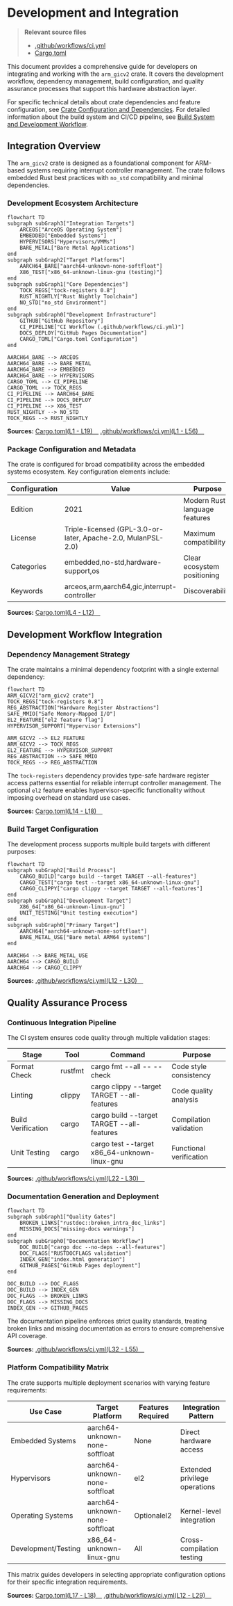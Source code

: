# Development and Integration

> **Relevant source files**
> * [.github/workflows/ci.yml](https://github.com/arceos-hypervisor/arm_gicv2/blob/eee14941/.github/workflows/ci.yml)
> * [Cargo.toml](https://github.com/arceos-hypervisor/arm_gicv2/blob/eee14941/Cargo.toml)

This document provides a comprehensive guide for developers on integrating and working with the `arm_gicv2` crate. It covers the development workflow, dependency management, build configuration, and quality assurance processes that support this hardware abstraction layer.

For specific technical details about crate dependencies and feature configuration, see [Crate Configuration and Dependencies](/arceos-hypervisor/arm_gicv2/5.1-crate-configuration-and-dependencies). For detailed information about the build system and CI/CD pipeline, see [Build System and Development Workflow](/arceos-hypervisor/arm_gicv2/5.2-build-system-and-development-workflow).

## Integration Overview

The `arm_gicv2` crate is designed as a foundational component for ARM-based systems requiring interrupt controller management. The crate follows embedded Rust best practices with `no_std` compatibility and minimal dependencies.

### Development Ecosystem Architecture

```mermaid
flowchart TD
subgraph subGraph3["Integration Targets"]
    ARCEOS["ArceOS Operating System"]
    EMBEDDED["Embedded Systems"]
    HYPERVISORS["Hypervisors/VMMs"]
    BARE_METAL["Bare Metal Applications"]
end
subgraph subGraph2["Target Platforms"]
    AARCH64_BARE["aarch64-unknown-none-softfloat"]
    X86_TEST["x86_64-unknown-linux-gnu (testing)"]
end
subgraph subGraph1["Core Dependencies"]
    TOCK_REGS["tock-registers 0.8"]
    RUST_NIGHTLY["Rust Nightly Toolchain"]
    NO_STD["no_std Environment"]
end
subgraph subGraph0["Development Infrastructure"]
    GITHUB["GitHub Repository"]
    CI_PIPELINE["CI Workflow (.github/workflows/ci.yml)"]
    DOCS_DEPLOY["GitHub Pages Documentation"]
    CARGO_TOML["Cargo.toml Configuration"]
end

AARCH64_BARE --> ARCEOS
AARCH64_BARE --> BARE_METAL
AARCH64_BARE --> EMBEDDED
AARCH64_BARE --> HYPERVISORS
CARGO_TOML --> CI_PIPELINE
CARGO_TOML --> TOCK_REGS
CI_PIPELINE --> AARCH64_BARE
CI_PIPELINE --> DOCS_DEPLOY
CI_PIPELINE --> X86_TEST
RUST_NIGHTLY --> NO_STD
TOCK_REGS --> RUST_NIGHTLY
```

**Sources:** [Cargo.toml(L1 - L19)&emsp;](https://github.com/arceos-hypervisor/arm_gicv2/blob/eee14941/Cargo.toml#L1-L19) [.github/workflows/ci.yml(L1 - L56)&emsp;](https://github.com/arceos-hypervisor/arm_gicv2/blob/eee14941/.github/workflows/ci.yml#L1-L56)

### Package Configuration and Metadata

The crate is configured for broad compatibility across the embedded systems ecosystem. Key configuration elements include:

|Configuration|Value|Purpose|
| --- | --- | --- |
|Edition|2021|Modern Rust language features|
|License|Triple-licensed (GPL-3.0-or-later, Apache-2.0, MulanPSL-2.0)|Maximum compatibility|
|Categories|embedded,no-std,hardware-support,os|Clear ecosystem positioning|
|Keywords|arceos,arm,aarch64,gic,interrupt-controller|Discoverability|

**Sources:** [Cargo.toml(L4 - L12)&emsp;](https://github.com/arceos-hypervisor/arm_gicv2/blob/eee14941/Cargo.toml#L4-L12)

## Development Workflow Integration

### Dependency Management Strategy

The crate maintains a minimal dependency footprint with a single external dependency:

```mermaid
flowchart TD
ARM_GICV2["arm_gicv2 crate"]
TOCK_REGS["tock-registers 0.8"]
REG_ABSTRACTION["Hardware Register Abstractions"]
SAFE_MMIO["Safe Memory-Mapped I/O"]
EL2_FEATURE["el2 feature flag"]
HYPERVISOR_SUPPORT["Hypervisor Extensions"]

ARM_GICV2 --> EL2_FEATURE
ARM_GICV2 --> TOCK_REGS
EL2_FEATURE --> HYPERVISOR_SUPPORT
REG_ABSTRACTION --> SAFE_MMIO
TOCK_REGS --> REG_ABSTRACTION
```

The `tock-registers` dependency provides type-safe hardware register access patterns essential for reliable interrupt controller management. The optional `el2` feature enables hypervisor-specific functionality without imposing overhead on standard use cases.

**Sources:** [Cargo.toml(L14 - L18)&emsp;](https://github.com/arceos-hypervisor/arm_gicv2/blob/eee14941/Cargo.toml#L14-L18)

### Build Target Configuration

The development process supports multiple build targets with different purposes:

```mermaid
flowchart TD
subgraph subGraph2["Build Process"]
    CARGO_BUILD["cargo build --target TARGET --all-features"]
    CARGO_TEST["cargo test --target x86_64-unknown-linux-gnu"]
    CARGO_CLIPPY["cargo clippy --target TARGET --all-features"]
end
subgraph subGraph1["Development Target"]
    X86_64["x86_64-unknown-linux-gnu"]
    UNIT_TESTING["Unit testing execution"]
end
subgraph subGraph0["Primary Target"]
    AARCH64["aarch64-unknown-none-softfloat"]
    BARE_METAL_USE["Bare metal ARM64 systems"]
end

AARCH64 --> BARE_METAL_USE
AARCH64 --> CARGO_BUILD
AARCH64 --> CARGO_CLIPPY
```

**Sources:** [.github/workflows/ci.yml(L12 - L30)&emsp;](https://github.com/arceos-hypervisor/arm_gicv2/blob/eee14941/.github/workflows/ci.yml#L12-L30)

## Quality Assurance Process

### Continuous Integration Pipeline

The CI system ensures code quality through multiple validation stages:

|Stage|Tool|Command|Purpose|
| --- | --- | --- | --- |
|Format Check|rustfmt|cargo fmt --all -- --check|Code style consistency|
|Linting|clippy|cargo clippy --target TARGET --all-features|Code quality analysis|
|Build Verification|cargo|cargo build --target TARGET --all-features|Compilation validation|
|Unit Testing|cargo|cargo test --target x86_64-unknown-linux-gnu|Functional verification|

**Sources:** [.github/workflows/ci.yml(L22 - L30)&emsp;](https://github.com/arceos-hypervisor/arm_gicv2/blob/eee14941/.github/workflows/ci.yml#L22-L30)

### Documentation Generation and Deployment

```mermaid
flowchart TD
subgraph subGraph1["Quality Gates"]
    BROKEN_LINKS["rustdoc::broken_intra_doc_links"]
    MISSING_DOCS["missing-docs warnings"]
end
subgraph subGraph0["Documentation Workflow"]
    DOC_BUILD["cargo doc --no-deps --all-features"]
    DOC_FLAGS["RUSTDOCFLAGS validation"]
    INDEX_GEN["index.html generation"]
    GITHUB_PAGES["GitHub Pages deployment"]
end

DOC_BUILD --> DOC_FLAGS
DOC_BUILD --> INDEX_GEN
DOC_FLAGS --> BROKEN_LINKS
DOC_FLAGS --> MISSING_DOCS
INDEX_GEN --> GITHUB_PAGES
```

The documentation pipeline enforces strict quality standards, treating broken links and missing documentation as errors to ensure comprehensive API coverage.

**Sources:** [.github/workflows/ci.yml(L32 - L55)&emsp;](https://github.com/arceos-hypervisor/arm_gicv2/blob/eee14941/.github/workflows/ci.yml#L32-L55)

### Platform Compatibility Matrix

The crate supports multiple deployment scenarios with varying feature requirements:

|Use Case|Target Platform|Features Required|Integration Pattern|
| --- | --- | --- | --- |
|Embedded Systems|aarch64-unknown-none-softfloat|None|Direct hardware access|
|Hypervisors|aarch64-unknown-none-softfloat|el2|Extended privilege operations|
|Operating Systems|aarch64-unknown-none-softfloat|Optionalel2|Kernel-level integration|
|Development/Testing|x86_64-unknown-linux-gnu|All|Cross-compilation testing|

This matrix guides developers in selecting appropriate configuration options for their specific integration requirements.

**Sources:** [Cargo.toml(L17 - L18)&emsp;](https://github.com/arceos-hypervisor/arm_gicv2/blob/eee14941/Cargo.toml#L17-L18) [.github/workflows/ci.yml(L12 - L29)&emsp;](https://github.com/arceos-hypervisor/arm_gicv2/blob/eee14941/.github/workflows/ci.yml#L12-L29)
